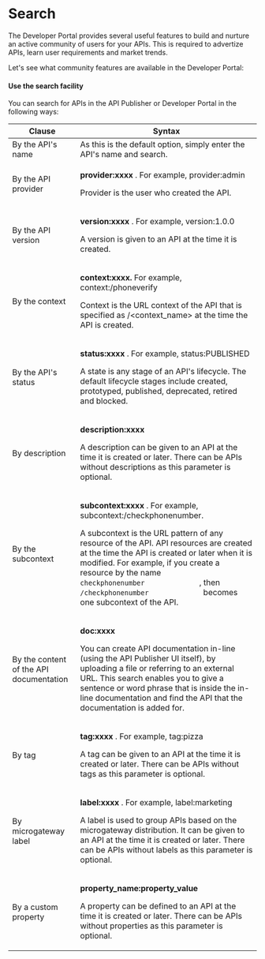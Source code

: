 # Search

The Developer Portal provides several useful features to build and nurture an active community of users for your APIs. This is required to advertize APIs, learn user requirements and market trends.

Let's see what community features are available in the Developer Portal:

#### Use the search facility

You can search for APIs in the API Publisher or Developer Portal in the following ways:

<table>
<thead>
<tr class="header">
<th>Clause</th>
<th>Syntax</th>
</tr>
</thead>
<tbody>
<tr class="odd">
<td>By the API's name</td>
<td>As this is the default option, simply enter the API's name and search.</td>
</tr>
<tr class="even">
<td>By the API provider</td>
<td><p><strong>provider:xxxx</strong> . For example, provider:admin</p>
<p>Provider is the user who created the API.</p></td>
</tr>
<tr class="odd">
<td>By the API version</td>
<td><p><strong>version:xxxx</strong> . For example, version:1.0.0</p>
<p>A version is given to an API at the time it is created.</p></td>
</tr>
<tr class="even">
<td>By the context</td>
<td><p><strong>context:xxxx.</strong> For example, context:/phoneverify</p>
<p>Context is the URL context of the API that is specified as /&lt;context_name&gt; at the time the API is created.</p></td>
</tr>
<tr class="odd">
<td>By the API's status</td>
<td><p><strong>status:xxxx</strong> . For example, status:PUBLISHED</p>
<p>A state is any stage of an API's lifecycle. The default lifecycle stages include created, prototyped, published, deprecated, retired and blocked.</p></td>
</tr>
<tr class="even">
<td>By description</td>
<td><p><strong>description:xxxx</strong></p>
<p>A description can be given to an API at the time it is created or later. There can be APIs without descriptions as this parameter is optional. <strong><br />
</strong></p></td>
</tr>
<tr class="odd">
<td>By the subcontext</td>
<td><p><strong>subcontext:xxxx</strong> . For example, subcontext:/checkphonenumber.</p>
<p>A subcontext is the URL pattern of any resource of the API. API resources are created at the time the API is created or later when it is modified. For example, if you create a resource by the name <code>              checkphonenumber             </code> , then <code>              /checkphonenumber             </code> becomes one subcontext of the API. <strong><br />
</strong></p></td>
</tr>
<tr class="even">
<td>By the content of the API documentation</td>
<td><p><strong>doc:xxxx</strong></p>
<p>You can create API documentation in-line (using the API Publisher UI itself), by uploading a file or referring to an external URL. This search enables you to give a sentence or word phrase that is inside the in-line documentation and find the API that the documentation is added for. <strong><br />
</strong></p></td>
</tr>
<tr class="odd">
<td>By tag</td>
<td><p><strong>tag:xxxx</strong> . For example, tag:pizza</p>
<p>A tag can be given to an API at the time it is created or later. There can be APIs without tags as this parameter is optional.</p></td>
</tr>
<tr class="even">
<td>By microgateway label</td>
<td><p><strong>label:xxxx</strong> . For example, label:marketing</p>
<p>A label is used to group APIs based on the microgateway distribution. It can be given to an API at the time it is created or later. There can be APIs without labels as this parameter is optional.</p></td>
</tr>
<tr class="odd">
<td>By a custom property</td>
<td><p><strong>property_name:property_value</strong></p>
<p>A property can be defined to an API at the time it is created or later. There can be APIs without properties as this parameter is optional. <strong><br />
</strong></p></td>
</tr>
</tbody>
</table>


